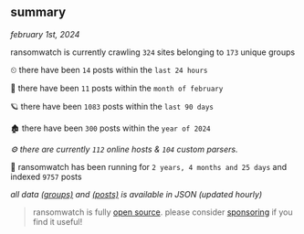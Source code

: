 
## summary
_february 1st, 2024_

ransomwatch is currently crawling `324` sites belonging to `173` unique groups

⏲ there have been `14` posts within the `last 24 hours`

🦈 there have been `11` posts within the `month of february`

🪐 there have been `1083` posts within the `last 90 days`

🏚 there have been `300` posts within the `year of 2024`

_⚙️ there are currently `112` online hosts & `104` custom parsers._

🦕 ransomwatch has been running for `2 years, 4 months and 25 days` and indexed `9757` posts

_all data  [(groups)](http://ransomwhat.telemetry.ltd/groups) and [(posts)](http://ransomwhat.telemetry.ltd/posts) is available in JSON (updated hourly)_

> ransomwatch is fully [open source](https://github.com/joshhighet/ransomwatch#ransomwatch--). please consider [sponsoring](https://github.com/sponsors/joshhighet) if you find it useful!
